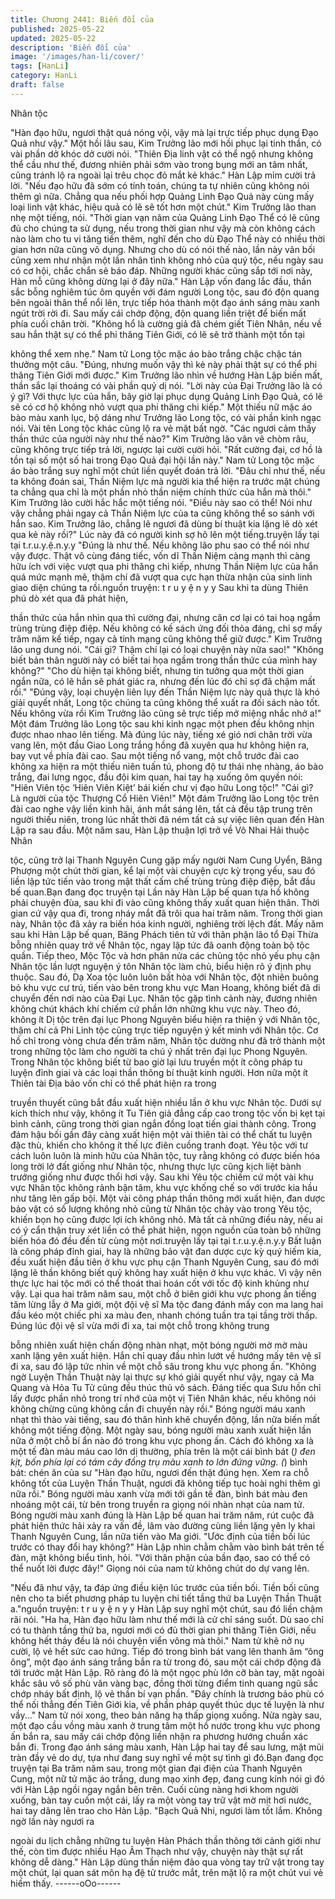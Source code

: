 ```yaml
---
title: Chương 2441: Biến đổi của
published: 2025-05-22
updated: 2025-05-22
description: 'Biến đổi của'
image: '/images/han-li/cover/'
tags: [HanLi]
category: HanLi
draft: false
---
```


Nhân tộc

"Hàn đạo hữu, ngươi thật quá nóng vội, vậy mà lại trực tiếp phục
dụng Đạo Quả như vậy." Một hồi lâu sau, Kim Trưởng lão mới hồi
phục lại tinh thần, có vài phần dở khóc dở cười nói.
"Thiên Địa linh vật có thể ngộ nhưng không thể cầu như thế,
đương nhiên phải sớm vào trong bụng mới an tâm nhất, cũng
tránh lộ ra ngoài lại trêu chọc đỏ mắt kẻ khác." Hàn Lập mỉm cười
trả lời.
"Nếu đạo hữu đã sớm có tính toán, chúng ta tự nhiên cũng không
nói thêm gì nữa. Chẳng qua nếu phối hợp Quảng Linh Đạo Quả
này cùng mấy loại linh vật khác, hiệu quả có lẽ sẽ tốt hơn một
chút." Kim Trưởng lão than nhẹ một tiếng, nói.
"Thời gian vạn năm của Quảng Linh Đạo Thể có lẽ cũng đủ cho
chúng ta sử dụng, nếu trong thời gian như vậy mà còn không
cách nào làm cho tu vi tăng tiến thêm, nghĩ đến cho dù Đạo Thể
này có nhiều thời gian hơn nữa cũng vô dụng. Nhưng cho dù có
nói thế nào, lần này vãn bối cũng xem như nhận một lần nhân
tình không nhỏ của quý tộc, nếu ngày sau có cơ hội, chắc chắn
sẽ báo đáp. Những người khác cũng sắp tới nơi này, Hàn mỗ
cũng không dừng lại ở đây nữa." Hàn Lập vốn đang lắc đầu, thần
sắc bỗng nghiêm túc ôm quyền với đám người Long tộc, sau đó
độn quang bên ngoài thân thể nổi lên, trực tiếp hóa thành một đạo
ánh sáng màu xanh ngút trời rời đi.
Sau mấy cái chớp động, độn quang liền triệt để biến mất phía
cuối chân trời.
"Không hổ là cường giả đã chém giết Tiên Nhân, nếu về sau hắn
thật sự có thể phi thăng Tiên Giới, có lẽ sẽ trở thành một tồn tại

không thể xem nhẹ." Nam tử Long tộc mặc áo bào trắng chậc
chậc tán thưởng một câu.
"Đúng, nhưng muốn vậy thì kẻ này phải thật sự có thể phi thăng
Tiên Giới mới được." Kim Trưởng lão nhìn về hướng Hàn Lập
biến mất, thần sắc lại thoáng có vài phần quỷ dị nói.
"Lời này của Đại Trưởng lão là có ý gì? Với thực lực của hắn, bây
giờ lại phục dụng Quảng Linh Đạo Quả, có lẽ sẽ có cơ hộ không
nhỏ vượt qua phi thăng chi kiếp." Một thiếu nữ mặc áo bào màu
xanh lục, bộ dáng như Trưởng lão Long tộc, có vài phần kinh
ngạc nói.
Vài tên Long tộc khác cũng lộ ra vẻ mặt bất ngờ.
"Các ngươi cảm thấy thần thức của người này như thế nào?" Kim
Trưởng lão vân vê chòm râu, cũng không trực tiếp trả lời, ngược
lại cười cười hỏi.
"Rất cường đại, cơ hồ là tồn tại số một số hai trong Đạo Quả đại
hội lần này." Nam tử Long tộc mặc áo bào trắng suy nghĩ một chút
liền quyết đoán trả lời.
"Đâu chỉ như thế, nếu ta không đoán sai, Thần Niệm lực mà
người kia thể hiện ra trước mặt chúng ta chẳng qua chỉ là một
phần nhỏ thần niệm chính thức của hắn mà thôi." Kim Trưởng lão
cười hắc hắc một tiếng nói.
"Điều này sao có thể! Nói như vậy chẳng phải ngay cả Thần Niệm
lực của ta cũng không thể so sánh với hắn sao. Kim Trưởng lão,
chẳng lẽ ngươi đã dùng bí thuật kia lặng lẽ dò xét qua kẻ này
rồi?" Lúc này đã có người kinh sợ hô lên một tiếng.truyện lấy tại
tại t.r.u.y.ệ.n.y.y
"Đúng là như thế. Nếu không lão phu sao có thể nói như vậy
được. Thật vô cùng đáng tiếc, vốn dĩ Thần Niệm càng mạnh thì
càng hữu ích với việc vượt qua phi thăng chi kiếp, nhưng Thần
Niệm lực của hắn quá mức mạnh mẽ, thậm chí đã vượt qua cực
hạn thừa nhận của sinh linh giao diện chúng ta rồi.nguồn truyện: t
r u y ệ n y y Sau khi ta dùng Thiên phú dò xét qua đã phát hiện,

thần thức của hắn nhìn qua thì cường đại, nhưng căn cơ lại có tai
hoạ ngầm trùng trùng điệp điệp. Nếu không có kế sách ứng đối
thỏa đáng, chỉ sợ mấy trăm năm kế tiếp, ngay cả tính mạng cũng
không thể giữ được." Kim Trưởng lão ung dung nói.
"Cái gì? Thậm chí lại có loại chuyện này nữa sao!"
"Không biết bản thân người này có biết tai họa ngầm trong thần
thức của mình hay không?"
"Cho dù hiện tại không biết, nhưng tin tưởng qua một thời gian
ngắn nữa, có lẽ hắn sẽ phát giác ra, nhưng đến lúc đó chỉ sợ đã
chậm mất rồi."
"Đúng vậy, loại chuyện liên lụy đến Thần Niệm lực này quả thực
là khó giải quyết nhất, Long tộc chúng ta cũng không thể xuất ra
đối sách nào tốt. Nếu không vừa rồi Kim Trưởng lão cũng sẽ trực
tiếp mở miệng nhắc nhở a!"
Một đám Trưởng lão Long tộc sau khi kinh ngạc một phen đều
không nhịn được nhao nhao lên tiếng.
Mà đúng lúc này, tiếng xé gió nơi chân trời vừa vang lên, một đầu
Giao Long trắng hồng đã xuyên qua hư không hiện ra, bay vụt về
phía đài cao.
Sau một tiếng nổ vang, một chỗ trước đài cao không xa hiện ra
một thiếu niên tuấn tú, phong độ tư thái nhẹ nhàng, áo bào trắng,
đai lưng ngọc, đầu đội kim quan, hai tay hạ xuống ôm quyền nói:
"Hiên Viên tộc ‘Hiên Viên Kiệt’ bái kiến chư vị đạo hữu Long tộc!"
"Cái gì? Là người của tộc Thượng Cổ Hiên Viên!"
Một đám Trưởng lão Long tộc trên đài cao nghe vậy liền kinh hãi,
ánh mắt sáng lên, tất cả đều tập trung trên người thiếu niên, trong
lúc nhất thời đã ném tất cả sự việc liên quan đến Hàn Lập ra sau
đầu.
Một năm sau, Hàn Lập thuận lợi trở về Vô Nhai Hải thuộc Nhân

tộc, cũng trở lại Thanh Nguyên Cung gặp mấy người Nam Cung
Uyển, Băng Phượng một chút thời gian, kể lại một vài chuyện cực
kỳ trọng yếu, sau đó liền lập tức tiến vào trong mật thất cấm chế
trùng trùng điệp điệp, bắt đầu bế quan.Bạn đang đọc truyện tại
Lần này Hàn Lập bế quan tựa hồ không phải chuyện đùa, sau khi
đi vào cũng không thấy xuất quan hiện thân.
Thời gian cứ vậy qua đi, trong nháy mắt đã trôi qua hai trăm năm.
Trong thời gian này, Nhân tộc đã xảy ra biến hóa kinh người,
nghiêng trời lệch đất.
Mấy năm sau khi Hàn Lập bế quan, Băng Phách tiên tử với thân
phận lão tổ Đại Thừa bỗng nhiên quay trở về Nhân tộc, ngay lập
tức đã oanh động toàn bộ tộc quần.
Tiếp theo, Mộc Tộc và hơn phân nửa các chủng tộc nhỏ yếu phụ
cận Nhân tộc lần lượt nguyện ý tôn Nhân tộc làm chủ, biểu hiện
rõ ý định phụ thuộc.
Sau đó, Dạ Xoa tộc luôn luôn bất hòa với Nhân tộc, đột nhiên
buông bỏ khu vực cư trú, tiến vào bên trong khu vực Man Hoang,
không biết đã di chuyển đến nơi nào của Đại Lục.
Nhân tộc gặp tình cảnh này, đương nhiên không chút khách khí
chiếm cứ phần lớn những khu vực này.
Theo đó, không ít Dị tộc trên đại lục Phong Nguyên biểu hiện ra
thiện ý với Nhân tộc, thậm chí cả Phi Linh tộc cũng trực tiếp
nguyện ý kết minh với Nhân tộc.
Cơ hồ chỉ trong vòng chưa đến trăm năm, Nhân tộc dường như
đã trở thành một trong những tộc làm cho người ta chú ý nhất
trên đại lục Phong Nguyên.
Trong Nhân tộc không biết từ bao giờ lại lưu truyền một ít công
pháp tu luyện đỉnh giai và các loại thần thông bí thuật kinh người.
Hơn nữa một ít Thiên tài Địa bảo vốn chỉ có thể phát hiện ra trong

truyền thuyết cũng bắt đầu xuất hiện nhiều lần ở khu vực Nhân
tộc.
Dưới sự kích thích như vậy, không ít Tu Tiên giả đẳng cấp cao
trong tộc vốn bị kẹt tại bình cảnh, cũng trong thời gian ngắn đồng
loạt tiến giai thành công.
Trong đám hậu bối gần đây càng xuất hiện một vài thiên tài có thể
chất tu luyện đặc thù, khiến cho không ít thế lực điên cuồng tranh
đoạt.
Yêu tộc với tư cách luôn luôn là minh hữu của Nhân tộc, tuy rằng
không có được biến hóa long trời lở đất giống như Nhân tộc,
nhưng thực lực cũng kịch liệt bành trướng giống như được thổi
hơi vậy.
Sau khi Yêu tộc chiếm cứ một vài khu vực Nhân tộc không rảnh
bận tâm, khu vực khống chế so với trước kia hầu như tăng lên
gấp bội.
Một vài công pháp thần thông mới xuất hiện, đan dược bảo vật có
số lượng không nhỏ cũng từ Nhân tộc chảy vào trong Yêu tộc,
khiến bọn họ cũng được lợi ích không nhỏ.
Mà tất cả những điều này, nếu ai có ý cẩn thận truy xét liền có thể
phát hiện, ngọn nguồn của toàn bộ những biến hóa đó đều đến từ
cùng một nơi.truyện lấy tại tại t.r.u.y.ệ.n.y.y
Bất luận là công pháp đỉnh giai, hay là những bảo vật đan dược
cực kỳ quý hiếm kia, đều xuất hiện đầu tiên ở khu vực phụ cận
Thanh Nguyên Cung, sau đó mới lặng lẽ thần không biết quỷ
không hay xuất hiện ở khu vực khác. Vì vậy nên thực lực hai tộc
mới có thể thoát thai hoán cốt với tốc độ kinh khủng như vậy.
Lại qua hai trăm năm sau, một chỗ ở biên giới khu vực phong ấn
tiếng tăm lừng lẫy ở Ma giới, một đội vệ sĩ Ma tộc đang đánh mấy
con ma lang hai đầu kéo một chiếc phi xa màu đen, nhanh chóng
tuần tra tại tầng trời thấp.
Đúng lúc đội vệ sĩ vừa mới đi xa, tai một chỗ trong không trung

bỗng nhiên xuất hiện chấn động nhàn nhạt, một bóng người mờ
mờ màu xanh lặng yên xuất hiện.
Hắn chỉ quay đầu nhìn lướt về hướng mấy tên vệ sĩ đi xa, sau đó
lập tức nhìn về một chỗ sâu trong khu vực phong ấn.
"Không ngờ Luyện Thần Thuật này lại thực sự khó giải quyết như
vậy, ngay cả Ma Quang và Hỏa Tu Tử cũng đều thúc thủ vô sách.
Đáng tiếc qua Sưu hồn chỉ lấy được phần nhỏ trong trí nhớ của
một vị Tiên Nhân khác, nếu không nói không chừng cũng không
cần đi chuyến này rồi." Bóng người máu xanh nhạt thì thào vài
tiếng, sau đó thân hình khẽ chuyển động, lần nữa biến mất không
một tiếng động.
Một ngày sau, bóng người màu xanh xuất hiện lần nữa ở một chỗ
bí ẩn nào đó trong khu vực phong ấn.
Cách đó không xa là một tế đàn màu máu cao lớn dị thường, phía
trên là một cái bình bát (*) đen kịt, bốn phía lại có tám cây đồng
trụ màu xanh to lớn đứng vững.
(*) bình bát: chén ăn của sư
"Hàn đạo hữu, ngươi đến thật đúng hẹn. Xem ra chỗ không tốt
của Luyện Thần Thuật, ngươi đã không tiếp tục hoài nghi thêm gì
nữa rồi." Bóng người màu xanh vừa mới tới gần tế đàn, bình bát
màu đen nhoáng một cái, từ bên trong truyền ra giọng nói nhàn
nhạt của nam tử.
Bóng người màu xanh đúng là Hàn Lập bế quan hai trăm năm, rút
cuộc đã phát hiện thức hải xảy ra vấn đề, lâm vào đường cùng
liền lặng yên ly khai Thanh Nguyên Cung, lần nữa tiến vào Ma
giới.
"Ước định của tiền bối lúc trước có thay đổi hay không?" Hàn Lập
nhìn chằm chằm vào bình bát trên tế đàn, mặt không biểu tình,
hỏi.
"Với thân phận của bần đạo, sao có thể có thể nuốt lời được đây!"
Giọng nói của nam tử không chút do dự vang lên.

"Nếu đã như vậy, ta đáp ứng điều kiện lúc trước của tiền bối. Tiền
bối cũng nên cho ta biết phương pháp tu luyện chi tiết tầng thứ ba
Luyện Thần Thuật a."nguồn truyện: t r u y ệ n y y Hàn Lập suy
nghĩ một chút, sau đó liền chậm rãi nói.
"Ha ha, Hàn đạo hữu làm như thế mới là cử chỉ sáng suốt. Dù
sao chỉ có tu thành tầng thứ ba, ngươi mới có đủ thời gian phi
thăng Tiên Giới, nếu không hết thảy đều là nói chuyện viển vông
mà thôi." Nam tử khẽ nở nụ cười, lộ vẻ hết sức cao hứng.
Tiếp đó trong bình bát vang lên thanh âm “ông ông”, một đạo ánh
sáng trắng bắn ra từ trong đó, sau một cái chớp động đã tới trước
mặt Hàn Lập.
Rõ ràng đó là một ngọc phù lớn cỡ bàn tay, mặt ngoài khắc sâu
vô số phù văn vàng bạc, đồng thời từng điểm tinh quang ngũ sắc
chớp nháy bất định, lộ vẻ thần bí vạn phần.
"Đây chính là trương bảo phù có thể nối thẳng đến Tiên Giới kia,
về phần pháp quyết thúc dục tế luyện là như vầy..." Nam tử nói
xong, theo bản năng hạ thấp giọng xuống.
Nửa ngày sau, một đạo cầu vồng màu xanh ở trung tâm một hồ
nước trong khu vực phong ấn bắn ra, sau mấy cái chớp động liền
nhận ra phương hướng chuẩn xác bắn đi.
Trong đạo ánh sáng màu xanh, Hàn Lập hai tay để sau lưng, mặt
mũi tràn đầy vẻ do dự, tựa như đang suy nghĩ về một sự tình gì
đó.Bạn đang đọc truyện tại
Ba trăm năm sau, trong một gian đại điện của Thanh Nguyên
Cung, một nữ tử mặc áo trắng, dung mạo xinh đẹp, đang cung
kính nói gì đó với Hàn Lập ngồi ngay ngắn bên trên.
Cuối cùng nàng hơi khom người xuống, bàn tay cuốn một cái, lấy
ra một vòng tay trữ vật mờ mịt hơi nước, hai tay dâng lên trao cho
Hàn Lập.
"Bạch Quả Nhi, ngươi làm tốt lắm. Không ngờ lần này ngươi ra

ngoài du lịch chẳng những tu luyện Hàn Phách thần thông tới
cảnh giới như thế, còn tìm được nhiều Hạo Âm Thạch như vậy,
chuyện này thật sự rất không dễ dàng." Hàn Lập dùng thần niệm
đảo qua vòng tay trữ vật trong tay một chút, lại quan sát môn hạ
đệ tử trước mắt, trên mặt lộ ra một chút vui vẻ hiếm thấy.
------oOo------
